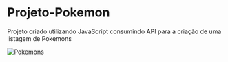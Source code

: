 # Projeto-Pokemon

Projeto criado utilizando JavaScript consumindo API para a criação de uma listagem de Pokemons



![Pokemons](https://github.com/joaocmoraes/Projeto-Pokemon/assets/115164431/85966a49-03dc-4216-873a-4fe894c6e664)
